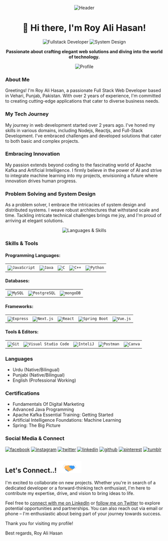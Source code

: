 <!-- Header -->
<p align="center">
  <img src="https://media.licdn.com/dms/image/C4E16AQGki2sx9eO3Uw/profile-displaybackgroundimage-shrink_350_1400/0/1663951521092?e=1697068800&v=beta&t=tzdlC9BIUn_eBWJudjRVQxa7afYGOjV9DxAK2kiA5p4" alt="Header">
</p>

<!-- Title -->
<h1 align="center">👋 Hi there, I'm Roy Ali Hasan!</h1>

<!-- Badges -->
<p align="center">
  <img src="https://img.shields.io/badge/Fullstack%20Developer-Nodejs%20|%20Reactjs-brightgreen" alt="Fullstack Developer">
  <img src="https://img.shields.io/badge/System%20Design-%F0%9F%94%97%F0%9F%94%97Apache%20Kafka%20|%20Problem%20Solver%20|%20A.I-red" alt="System Design">
</p>

<!-- Summary -->
<p align="center">
  <strong>Passionate about crafting elegant web solutions and diving into the world of technology.</strong>
</p>

<!-- Profile -->
<p align="center">
  <img src="https://media.licdn.com/dms/image/C4D03AQEOhpLWzhurTQ/profile-displayphoto-shrink_200_200/0/1653099104473?e=1697068800&v=beta&t=5X-8DoZ7mltyB-sbAqWOeS_1mroqSMF5yrmRV7JpYkw" alt="Profile">
</p>

### About Me

Greetings! I'm Roy Ali Hasan, a passionate Full Stack Web Developer based in Vehari, Punjab, Pakistan. With over 2 years of experience, I'm committed to creating cutting-edge applications that cater to diverse business needs.

### My Tech Journey

My journey in web development started over 2 years ago. I've honed my skills in various domains, including Nodejs, Reactjs, and Full-Stack Development. I've embraced challenges and developed solutions that cater to both basic and complex projects.

### Embracing Innovation

My passion extends beyond coding to the fascinating world of Apache Kafka and Artificial Intelligence. I firmly believe in the power of AI and strive to integrate machine learning into my projects, envisioning a future where innovation drives human progress.

### Problem Solving and System Design

As a problem solver, I embrace the intricacies of system design and distributed systems. I weave robust architectures that withstand scale and time. Tackling intricate technical challenges brings me joy, and I'm proud of arriving at elegant solutions.

<!-- Languages & Skills -->
<p align="center">
  <img src="https://github.com/yourusername/yourusername/blob/main/assets/skills.png" alt="Languages & Skills">
</p>

### Skills & Tools

#### Programming Languages:

<div align="center">
	<table>
		<tr>
			<td><code><img width="120" src="https://user-images.githubusercontent.com/25181517/117447155-6a868a00-af3d-11eb-9cfe-245df15c9f3f.png" alt="JavaScript" title="JavaScript"/></code></td>
			<td><code><img width="120" src="https://user-images.githubusercontent.com/25181517/117201156-9a724800-adec-11eb-9a9d-3cd0f67da4bc.png" alt="Java" title="Java"/></code></td>
			<td><code><img width="120" src="https://user-images.githubusercontent.com/25181517/192106070-46255bcf-65e6-4c6b-a296-bf8d0d8fb2a7.png" alt="C" title="C"/></code></td>
			<td><code><img width="120" src="https://user-images.githubusercontent.com/25181517/192106073-90fffafe-3562-4ff9-a37e-c77a2da0ff58.png" alt="C++" title="C++"/></code></td>
			<td><code><img width="120" src="https://user-images.githubusercontent.com/25181517/183423507-c056a6f9-1ba8-4312-a350-19bcbc5a8697.png" alt="Python" title="Python"/></code></td>
		</tr>
	</table>
</div>

#### Databases:

<div align="center">
	<table>
		<tr>
			<td><code><img width="120" src="https://user-images.githubusercontent.com/25181517/183896128-ec99105a-ec1a-4d85-b08b-1aa1620b2046.png" alt="MySQL" title="MySQL"/></code></td>
			<td><code><img width="120" src="https://user-images.githubusercontent.com/25181517/117208740-bfb78400-adf5-11eb-97bb-09072b6bedfc.png" alt="PostgreSQL" title="PostgreSQL"/></code></td>
			<td><code><img width="120" src="https://user-images.githubusercontent.com/25181517/182884177-d48a8579-2cd0-447a-b9a6-ffc7cb02560e.png" alt="mongoDB" title="mongoDB"/></code></td>
		</tr>
	</table>
</div>

#### Frameworks:
<div align="center">
	<table>
		<tr>
			<td><code><img width="120" src="https://user-images.githubusercontent.com/25181517/183859966-a3462d8d-1bc7-4880-b353-e2cbed900ed6.png" alt="Express" title="Express"/></code></td>
			<td><code><img width="120" src="https://github.com/marwin1991/profile-technology-icons/assets/136815194/5f8c622c-c217-4649-b0a9-7e0ee24bd704" alt="Next.js" title="Next.js"/></code></td>
			<td><code><img width="120" src="https://user-images.githubusercontent.com/25181517/183897015-94a058a6-b86e-4e42-a37f-bf92061753e5.png" alt="React" title="React"/></code></td>
			<td><code><img width="120" src="https://user-images.githubusercontent.com/25181517/183891303-41f257f8-6b3d-487c-aa56-c497b880d0fb.png" alt="Spring Boot" title="Spring Boot"/></code></td>
			<td><code><img width="120" src="https://user-images.githubusercontent.com/25181517/117448124-a2da9800-af3e-11eb-85d2-bd1b69b65603.png" alt="Vue.js" title="Vue.js"/></code></td>
		</tr>
	</table>
</div>


#### Tools & Editors:
<div align="center">
	<table>
		<tr>
      <td><code><img width="120" src="https://user-images.githubusercontent.com/25181517/192108372-f71d70ac-7ae6-4c0d-8395-51d8870c2ef0.png" alt="Git" title="Git"/></code></td>
			<td><code><img width="120" src="https://user-images.githubusercontent.com/25181517/192108891-d86b6220-e232-423a-bf5f-90903e6887c3.png" alt="Visual Studio Code" title="Visual Studio Code"/></code></td>
			<td><code><img width="120" src="https://user-images.githubusercontent.com/25181517/192108890-200809d1-439c-4e23-90d3-b090cf9a4eea.png" alt="InteliJ" title="InteliJ"/></code></td>
			<td><code><img width="120" src="https://user-images.githubusercontent.com/25181517/192109061-e138ca71-337c-4019-8d42-4792fdaa7128.png" alt="Postman" title="Postman"/></code></td>
			<td><code><img width="120" src="https://github.com/marwin1991/profile-technology-icons/assets/136815194/02494c7c-de6a-43a6-9293-6369696842ed" alt="Canva" title="Canva"/></code></td>
		</tr>
	</table>
</div>

### Languages

- Urdu (Native/Bilingual)
- Punjabi (Native/Bilingual)
- English (Professional Working)

### Certifications

- Fundamentals Of Digital Marketing
- Advanced Java Programming
- Apache Kafka Essential Training: Getting Started
- Artificial Intelligence Foundations: Machine Learning
- Spring: The Big Picture

### Social Media & Connect
[![facebook](https://github.com/shikhar1020jais1/Git-Social/blob/master/Icons/Facebook.png (Facebook))][1]
[![instagram](https://github.com/shikhar1020jais1/Git-Social/blob/master/Icons/Instagram.png (Instagram))][2]
[![twitter](https://github.com/shikhar1020jais1/Git-Social/blob/master/Icons/Twitter.png (Twitter))][3]
[![linkedin](https://github.com/shikhar1020jais1/Git-Social/blob/master/Icons/LinkedIn.png (LinkedIn))][4]
[![github](https://github.com/shikhar1020jais1/Git-Social/blob/master/Icons/Github.png (Github))][5]
[![pinterest](https://github.com/shikhar1020jais1/Git-Social/blob/master/Icons/pinterest.png (Pinterest))][6]
[![tumblr](https://github.com/shikhar1020jais1/Git-Social/blob/master/Icons/tumblr.png (Tumblr))][7]

<!-- To Link your profile to the media buttons -->

[1]: https://www.facebook.com/username
[2]: https://www.instagram.com/username
[3]: https://www.twitter.com/username
[4]: https://www.linkedin.com/in/username
[5]: https://www.github.com/username
[6]: https://in.pinterest.com/username
[7]: https://username.tumblr.com

## <b> Let's Connect..!</b><img src="https://github.com/0xAbdulKhalid/0xAbdulKhalid/raw/main/assets/mdImages/handshake.gif" width ="80">

I'm excited to collaborate on new projects. Whether you're in search of a dedicated developer or a forward-thinking tech enthusiast, I'm here to contribute my expertise, drive, and vision to bring ideas to life.

Feel free to [connect with me on LinkedIn](https://www.linkedin.com/in/royalihasan) or [follow me on Twitter](https://twitter.com/yourtwitter) to explore potential opportunities and partnerships. You can also reach out via email or phone – I'm enthusiastic about being part of your journey towards success.

Thank you for visiting my profile!

Best regards,
Roy Ali Hasan

